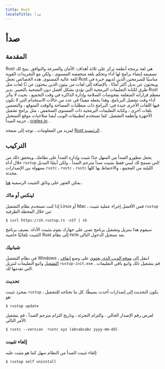 ```yaml
---
title: Rust
localeTitle: صدأ
---
```

# صدأ

## المقدمة

Rust هي لغة برمجة أنظمة تركز على ثلاثة أهداف: الأمان والسرعة والتوافق. يتيح لك تصميمه إنشاء برامج لها أداء وتحكم بلغة منخفضة المستوى ، ولكن مع التجريدات القوية للغة عالية المستوى. هذه الخصائص تجعل Rust مناسبًا للمبرمجين الذين لديهم خبرة في لغات مثل C ويبحثون عن بديل أكثر أمانًا ، بالإضافة إلى لغات من بيثون الذين يبحثون عن طرق لكتابة التعليمات البرمجية التي تؤدي بشكل أفضل دون التضحية بالتعبير. يدير Rust معظم قراراته المتعلقة بفحوصات السلامة وإدارة الذاكرة في وقت التجميع ، بحيث لا يتأثر أداء وقت تشغيل البرنامج. وهذا يجعله مفيدًا في عدد من حالات الاستخدام التي لا تكون فيها اللغات الأخرى جيدة في: البرامج ذات متطلبات المساحة والوقت المتوقع ، والتضمين بلغات أخرى ، وكتابة التعليمات البرمجية ذات المستوى المنخفض ، مثل برامج تشغيل الأجهزة وأنظمة التشغيل. كما تستخدم لتطبيقات الويب أيضا صلاحيات موقع التسجيل حزمة الصدأ ، [crates.io](https://www.crates.io) .

لمزيد من المعلومات ، توجه إلى صفحة [Rust الرئيسية](https://www.rust-lang.org) .

## التركيب

يجعل مطورو الصدأ من السهل جدًا تثبيت وإدارة الصدأ على نظامك. ويتحقق ذلك من خلال أداة `rustup` التي تسمح لك ليس فقط بتثبيت صدأ مترجم الصدأ ، ولكن أيضًا التبديل بسهولة بين الإصدارات `rustc` ، `rustc` ، `rustc` الليلية من المجمع ، والاحتفاظ بها كلها محدثة.

يمكن العثور على وثائق التثبيت الرسمية [هنا](https://doc.rust-lang.org/book/second-edition/ch01-01-installation.html) .

### لينكس أو ماك

إذا كنت تستخدم نظام التشغيل Linux أو Mac ، فمن الأفضل إجراء عملية تثبيت `rustup` من خلال المحطة الطرفية:

 `$ curl https://sh.rustup.rs -sSf | sh 
` 

سيقوم هذا بتنزيل وتشغيل برنامج نصي على جهازك يقوم بتثبيت الأداة. يضيف برنامج التثبيت تلقائيًا خاصية Rust إلى نظام `PATH` بعد تسجيل الدخول التالي.

### شبابيك

في نظام التشغيل Windows ، انتقل إلى [موقع الويب الذي يحتوي](https://rustup.rs) على وضع [إيقاف التشغيل](https://rustup.rs) واتبع التعليمات لتنزيل `rustup-init.exe` . قم بتشغيل ذلك واتبع باقي التعليمات التي تقدمها لك.

### تحديث

بمجرد تثبيت `rustup` ، يكون التحديث إلى إصدارات أحدث بسيطًا. كل ما تحتاجه للتشغيل هو:

 `$ rustup update 
` 

لعرض رقم الإصدار الحالي ، والتزام التجزئة ، وتاريخ التزام مترجم الصدأ ، قم بتشغيل الأمر التالي:

 `$ rustc --version 
 rustc xyz (abcabcabc yyyy-mm-dd) 
` 

### إلغاء تثبيت

إلغاء تثبيت الصدأ من النظام سهل كما هو مثبت عليه:

 `$ rustup self uninstall 
`